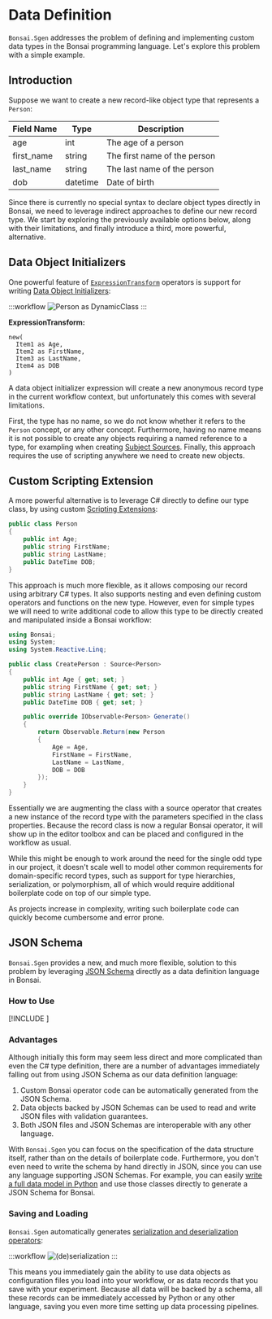 # Data Definition

`Bonsai.Sgen` addresses the problem of defining and implementing custom data types in the Bonsai programming language. Let's explore this problem with a simple example.

## Introduction

Suppose we want to create a new record-like object type that represents a `Person`:

| Field Name | Type     | Description                  |
|------------|----------|------------------------------|
| age        | int      | The age of a person          |
| first_name | string   | The first name of the person |
| last_name  | string   | The last name of the person  |
| dob        | datetime | Date of birth                |

Since there is currently no special syntax to declare object types directly in Bonsai, we need to leverage indirect approaches to define our new record type. We start by exploring the previously available options below, along with their limitations, and finally introduce a third, more powerful, alternative.

## Data Object Initializers

One powerful feature of [`ExpressionTransform`](xref:Bonsai.Scripting.Expressions.ExpressionTransform) operators is support for writing [Data Object Initializers](xref:Bonsai.Scripting.Expressions.ExpressionTransform#data-object-initializers):

:::workflow
![Person as DynamicClass](~/workflows/person-example-dynamic-class.bonsai)
:::

**ExpressionTransform:**
```
new(
  Item1 as Age,
  Item2 as FirstName,
  Item3 as LastName,
  Item4 as DOB
)
```

A data object initializer expression will create a new anonymous record type in the current workflow context, but unfortunately this comes with several limitations.

First, the type has no name, so we do not know whether it refers to the `Person` concept, or any other concept. Furthermore, having no name means it is not possible to create any objects requiring a named reference to a type, for exampling when creating [Subject Sources](https://bonsai-rx.org/docs/articles/subjects.html#source-subjects). Finally, this approach requires the use of scripting anywhere we need to create new objects.

## Custom Scripting Extension

A more powerful alternative is to leverage C# directly to define our type class, by using custom [Scripting Extensions](https://bonsai-rx.org/docs/articles/scripting-extensions.html):

```csharp
public class Person
{
    public int Age;
    public string FirstName;
    public string LastName;
    public DateTime DOB;
}
```

This approach is much more flexible, as it allows composing our record using arbitrary C# types. It also supports nesting and even defining custom operators and functions on the new type. However, even for simple types we will need to write additional code to allow this type to be directly created and manipulated inside a Bonsai workflow:

```csharp
using Bonsai;
using System;
using System.Reactive.Linq;

public class CreatePerson : Source<Person>
{
    public int Age { get; set; }
    public string FirstName { get; set; }
    public string LastName { get; set; }
    public DateTime DOB { get; set; }

    public override IObservable<Person> Generate()
    {
        return Observable.Return(new Person
        {
            Age = Age,
            FirstName = FirstName,
            LastName = LastName,
            DOB = DOB
        });
    }
}
```

Essentially we are augmenting the class with a source operator that creates a new instance of the record type with the parameters specified in the class properties. Because the record class is now a regular Bonsai operator, it will show up in the editor toolbox and can be placed and configured in the workflow as usual.

While this might be enough to work around the need for the single odd type in our project, it doesn't scale well to model other common requirements for domain-specific record types, such as support for type hierarchies, serialization, or polymorphism, all of which would require additional boilerplate code on top of our simple type.

As projects increase in complexity, writing such boilerplate code can quickly become cumbersome and error prone.

## JSON Schema

`Bonsai.Sgen` provides a new, and much more flexible, solution to this problem by leveraging [JSON Schema](https://json-schema.org/) directly as a data definition language in Bonsai.

### How to Use

[!INCLUDE [](example-person.md)]

### Advantages

Although initially this form may seem less direct and more complicated than even the C# type definition, there are a number of advantages immediately falling out from using JSON Schema as our data definition language:

1. Custom Bonsai operator code can be automatically generated from the JSON Schema.
2. Data objects backed by JSON Schemas can be used to read and write JSON files with validation guarantees.
3. Both JSON files and JSON Schemas are interoperable with any other language.

With `Bonsai.Sgen` you can focus on the specification of the data structure itself, rather than on the details of boilerplate code. Furthermore, you don't even need to write the schema by hand directly in JSON, since you can use any language supporting JSON Schemas. For example, you can easily [write a full data model in Python](pydantic-usage.md#model-definition) and use those classes directly to generate a JSON Schema for Bonsai.

### Saving and Loading

`Bonsai.Sgen` automatically generates [serialization and deserialization operators](basic-usage.md#serialization-and-deserialization):

:::workflow
![(de)serialization](~/workflows/simple-serialization-example.bonsai)
:::

This means you immediately gain the ability to use data objects as configuration files you load into your workflow, or as data records that you save with your experiment. Because all data will be backed by a schema, all these records can be immediately accessed by Python or any other language, saving you even more time setting up data processing pipelines.